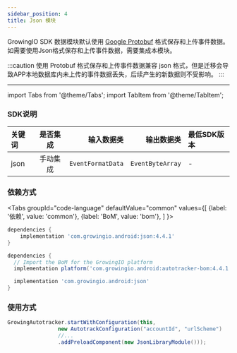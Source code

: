 ```yaml
---
sidebar_position: 4
title: Json 模块
---
```


GrowingIO SDK 数据模块默认使用 [Google Protobuf](https://developers.google.cn/protocol-buffers) 格式保存和上传事件数据。如需要使用Json格式保存和上传事件数据，需要集成本模块。

:::caution
使用 Protobuf 格式保存和上传事件数据兼容 json 格式，但是迁移会导致APP本地数据库内未上传的事件数据丢失，后续产生的新数据则不受影响。
:::

--------
import Tabs from '@theme/Tabs';
import TabItem from '@theme/TabItem';

### SDK说明
| 关键词   | 是否集成|  输入数据类 | 输出数据类 | 最低SDK版本 |
| :------- | :------:   | --:|  ---:| :---|
| json  | 手动集成 | `EventFormatData` | `EventByteArray` | - |

### 依赖方式
<Tabs
  groupId="code-language"
  defaultValue="common"
  values={[
    {label: '依赖', value: 'common'},
    {label: 'BoM', value: 'bom'},
  ]
}>

<TabItem value="common">

```groovy
dependencies {
	implementation 'com.growingio.android:json:4.4.1'
}
```
</TabItem>

<TabItem value="bom">

```groovy
dependencies {
  // Import the BoM for the GrowingIO platform
  implementation platform('com.growingio.android:autotracker-bom:4.4.1')

  implementation 'com.growingio.android:json'
}
```

</TabItem>
</Tabs>

### 使用方式
```java
GrowingAutotracker.startWithConfiguration(this,
                new AutotrackConfiguration("accountId", "urlScheme")
                //...
                .addPreloadComponent(new JsonLibraryModule()));
```
